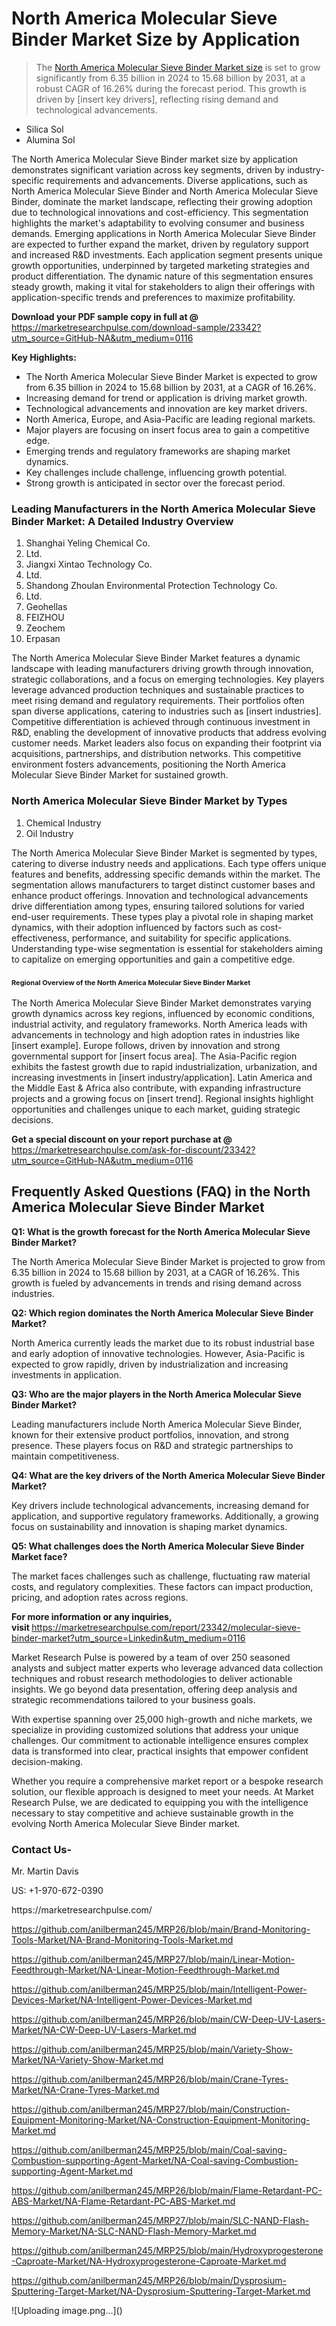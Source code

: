 <h1>North America Molecular Sieve Binder Market&nbsp;Size by Application</h1><blockquote><p>The <a href="https://marketresearchpulse.com/download-sample/23342?utm_source=GitHub-NA&amp;utm_medium=0116">North America Molecular Sieve Binder Market size</a> is set to grow significantly from 6.35 billion in 2024 to 15.68 billion by 2031, at a robust CAGR of 16.26% during the forecast period. This growth is driven by [insert key drivers], reflecting rising demand and technological advancements.</p></blockquote><ul><li>Silica Sol<li> Alumina Sol</li></ul><p>The North America Molecular Sieve Binder market size by application demonstrates significant variation across key segments, driven by industry-specific requirements and advancements. Diverse applications, such as North America Molecular Sieve Binder and North America Molecular Sieve Binder, dominate the market landscape, reflecting their growing adoption due to technological innovations and cost-efficiency. This segmentation highlights the market's adaptability to evolving consumer and business demands. Emerging applications in North America Molecular Sieve Binder are expected to further expand the market, driven by regulatory support and increased R&D investments. Each application segment presents unique growth opportunities, underpinned by targeted marketing strategies and product differentiation. The dynamic nature of this segmentation ensures steady growth, making it vital for stakeholders to align their offerings with application-specific trends and preferences to maximize profitability.</p><p><strong>Download your PDF sample copy in full at @ </strong><a href="https://marketresearchpulse.com/download-sample/23342?utm_source=GitHub-NA&amp;utm_medium=0116">https://marketresearchpulse.com/download-sample/23342?utm_source=GitHub-NA&amp;utm_medium=0116</a></p><p><strong>Key Highlights: </strong></p><ul><li>The North America Molecular Sieve Binder Market is expected to grow from 6.35 billion in 2024 to 15.68 billion by 2031, at a CAGR of 16.26%.</li><li>Increasing demand for trend or application is driving market growth.</li><li>Technological advancements and innovation are key market drivers.</li><li>North America, Europe, and Asia-Pacific are leading regional markets.</li><li>Major players are focusing on insert focus area to gain a competitive edge.</li><li>Emerging trends and regulatory frameworks are shaping market dynamics.</li><li>Key challenges include challenge, influencing growth potential.</li><li>Strong growth is anticipated in sector over the forecast period.</li></ul><h3>Leading Manufacturers in the North America Molecular Sieve Binder Market: A Detailed Industry Overview</h3><ol><li>Shanghai Yeling Chemical Co.</li><li>Ltd.</li><li>Jiangxi Xintao Technology Co.</li><li>Ltd.</li><li>Shandong Zhoulan Environmental Protection Technology Co.</li><li>Ltd.</li><li>Geohellas</li><li>FEIZHOU</li><li>Zeochem</li><li>Erpasan</li></ol><div class="flex max-w-full flex-col flex-grow"><div class="min-h-8 text-message flex w-full flex-col items-end gap-2 whitespace-normal break-words [.text-message+&amp;]:mt-5" dir="auto" data-message-author-role="assistant" data-message-id="fd8432e4-4910-450d-b182-61b7bfb0a01f" data-message-model-slug="gpt-4o"><div class="flex w-full flex-col gap-1 empty:hidden first:pt-[3px]"><div class="markdown prose w-full break-words dark:prose-invert light"><p>The North America Molecular Sieve Binder Market features a dynamic landscape with leading manufacturers driving growth through innovation, strategic collaborations, and a focus on emerging technologies. Key players leverage advanced production techniques and sustainable practices to meet rising demand and regulatory requirements. Their portfolios often span diverse applications, catering to industries such as [insert industries]. Competitive differentiation is achieved through continuous investment in R&amp;D, enabling the development of innovative products that address evolving customer needs. Market leaders also focus on expanding their footprint via acquisitions, partnerships, and distribution networks. This competitive environment fosters advancements, positioning the North America Molecular Sieve Binder Market for sustained growth.</p></div></div></div></div><h3>North America Molecular Sieve Binder Market by Types</h3><ol><li>Chemical Industry<li> Oil Industry</li></ol><div class="flex max-w-full flex-col flex-grow"><div class="min-h-8 text-message flex w-full flex-col items-end gap-2 whitespace-normal break-words [.text-message+&amp;]:mt-5" dir="auto" data-message-author-role="assistant" data-message-id="084470be-0bb7-4664-bddf-5156b4f41249" data-message-model-slug="gpt-4o-mini"><div class="flex w-full flex-col gap-1 empty:hidden first:pt-[3px]"><div class="markdown prose w-full break-words dark:prose-invert light"><p>The North America Molecular Sieve Binder Market is segmented by types, catering to diverse industry needs and applications. Each type offers unique features and benefits, addressing specific demands within the market. The segmentation allows manufacturers to target distinct customer bases and enhance product offerings. Innovation and technological advancements drive differentiation among types, ensuring tailored solutions for varied end-user requirements. These types play a pivotal role in shaping market dynamics, with their adoption influenced by factors such as cost-effectiveness, performance, and suitability for specific applications. Understanding type-wise segmentation is essential for stakeholders aiming to capitalize on emerging opportunities and gain a competitive edge.</p></div></div></div></div><h3><span style="font-size: 11px;">Regional Overview of the North America Molecular Sieve Binder Market</span></h3><div class="flex max-w-full flex-col flex-grow"><div class="min-h-8 text-message flex w-full flex-col items-end gap-2 whitespace-normal break-words [.text-message+&amp;]:mt-5" dir="auto" data-message-author-role="assistant" data-message-id="e9038762-ce64-4e30-91c9-9bd413514231" data-message-model-slug="gpt-4o-mini"><div class="flex w-full flex-col gap-1 empty:hidden first:pt-[3px]"><div class="markdown prose w-full break-words dark:prose-invert light"><p>The North America Molecular Sieve Binder Market demonstrates varying growth dynamics across key regions, influenced by economic conditions, industrial activity, and regulatory frameworks. North America leads with advancements in technology and high adoption rates in industries like [insert example]. Europe follows, driven by innovation and strong governmental support for [insert focus area]. The Asia-Pacific region exhibits the fastest growth due to rapid industrialization, urbanization, and increasing investments in [insert industry/application]. Latin America and the Middle East &amp; Africa also contribute, with expanding infrastructure projects and a growing focus on [insert trend]. Regional insights highlight opportunities and challenges unique to each market, guiding strategic decisions.</p></div></div></div></div><p><strong>Get a special discount on your report purchase at @ </strong><a href="https://marketresearchpulse.com/ask-for-discount/23342?utm_source=GitHub-NA&amp;utm_medium=0116">https://marketresearchpulse.com/ask-for-discount/23342?utm_source=GitHub-NA&amp;utm_medium=0116</a></p><h2>Frequently Asked Questions (FAQ) in the North America Molecular Sieve Binder Market</h2><p><strong>Q1: What is the growth forecast for the North America Molecular Sieve Binder Market?</strong></p><p>The North America Molecular Sieve Binder Market is projected to grow from 6.35 billion in 2024 to 15.68 billion by 2031, at a CAGR of 16.26%. This growth is fueled by advancements in trends and rising demand across industries.</p><p><strong>Q2: Which region dominates the North America Molecular Sieve Binder Market?</strong></p><p>North America currently leads the market due to its robust industrial base and early adoption of innovative technologies. However, Asia-Pacific is expected to grow rapidly, driven by industrialization and increasing investments in application.</p><p><strong>Q3: Who are the major players in the North America Molecular Sieve Binder Market?</strong></p><p>Leading manufacturers include North America Molecular Sieve Binder, known for their extensive product portfolios, innovation, and strong presence. These players focus on R&amp;D and strategic partnerships to maintain competitiveness.</p><p><strong>Q4: What are the key drivers of the North America Molecular Sieve Binder Market?</strong></p><p>Key drivers include technological advancements, increasing demand for application, and supportive regulatory frameworks. Additionally, a growing focus on sustainability and innovation is shaping market dynamics.</p><p><strong>Q5: What challenges does the North America Molecular Sieve Binder Market face?</strong></p><p>The market faces challenges such as challenge, fluctuating raw material costs, and regulatory complexities. These factors can impact production, pricing, and adoption rates across regions.</p><p><strong>For more information or any inquiries, visit&nbsp;</strong><a href="https://marketresearchpulse.com/report/23342/molecular-sieve-binder-market?utm_source=Linkedin&utm_medium=0116">https://marketresearchpulse.com/report/23342/molecular-sieve-binder-market?utm_source=Linkedin&utm_medium=0116</a></p><p>Market Research Pulse is powered by a team of over 250 seasoned analysts and subject matter experts who leverage advanced data collection techniques and robust research methodologies to deliver actionable insights. We go beyond data presentation, offering deep analysis and strategic recommendations tailored to your business goals.</p><p>With expertise spanning over 25,000 high-growth and niche markets, we specialize in providing customized solutions that address your unique challenges. Our commitment to actionable intelligence ensures complex data is transformed into clear, practical insights that empower confident decision-making.</p><p>Whether you require a comprehensive market report or a bespoke research solution, our flexible approach is designed to meet your needs. At Market Research Pulse, we are dedicated to equipping you with the intelligence necessary to stay competitive and achieve sustainable growth in the evolving North America Molecular Sieve Binder market.</p><h3><strong>Contact Us-</strong></h3><p>Mr. Martin Davis</p><p>US: +1-970-672-0390</p><p>https://marketresearchpulse.com/</p><p><a href="https://github.com/anilberman245/MRP26/blob/main/Brand-Monitoring-Tools-Market/NA-Brand-Monitoring-Tools-Market.md">https://github.com/anilberman245/MRP26/blob/main/Brand-Monitoring-Tools-Market/NA-Brand-Monitoring-Tools-Market.md</a></p><p><a href="https://github.com/anilberman245/MRP27/blob/main/Linear-Motion-Feedthrough-Market/NA-Linear-Motion-Feedthrough-Market.md">https://github.com/anilberman245/MRP27/blob/main/Linear-Motion-Feedthrough-Market/NA-Linear-Motion-Feedthrough-Market.md</a></p><p><a href="https://github.com/anilberman245/MRP25/blob/main/Intelligent-Power-Devices-Market/NA-Intelligent-Power-Devices-Market.md">https://github.com/anilberman245/MRP25/blob/main/Intelligent-Power-Devices-Market/NA-Intelligent-Power-Devices-Market.md</a></p><p><a href="https://github.com/anilberman245/MRP26/blob/main/CW-Deep-UV-Lasers-Market/NA-CW-Deep-UV-Lasers-Market.md">https://github.com/anilberman245/MRP26/blob/main/CW-Deep-UV-Lasers-Market/NA-CW-Deep-UV-Lasers-Market.md</a></p><p><a href="https://github.com/anilberman245/MRP25/blob/main/Variety-Show-Market/NA-Variety-Show-Market.md">https://github.com/anilberman245/MRP25/blob/main/Variety-Show-Market/NA-Variety-Show-Market.md</a></p><p><a href="https://github.com/anilberman245/MRP26/blob/main/Crane-Tyres-Market/NA-Crane-Tyres-Market.md">https://github.com/anilberman245/MRP26/blob/main/Crane-Tyres-Market/NA-Crane-Tyres-Market.md</a></p><p><a href="https://github.com/anilberman245/MRP27/blob/main/Construction-Equipment-Monitoring-Market/NA-Construction-Equipment-Monitoring-Market.md">https://github.com/anilberman245/MRP27/blob/main/Construction-Equipment-Monitoring-Market/NA-Construction-Equipment-Monitoring-Market.md</a></p><p><a href="https://github.com/anilberman245/MRP25/blob/main/Coal-saving-Combustion-supporting-Agent-Market/NA-Coal-saving-Combustion-supporting-Agent-Market.md">https://github.com/anilberman245/MRP25/blob/main/Coal-saving-Combustion-supporting-Agent-Market/NA-Coal-saving-Combustion-supporting-Agent-Market.md</a></p><p><a href="https://github.com/anilberman245/MRP26/blob/main/Flame-Retardant-PC-ABS-Market/NA-Flame-Retardant-PC-ABS-Market.md">https://github.com/anilberman245/MRP26/blob/main/Flame-Retardant-PC-ABS-Market/NA-Flame-Retardant-PC-ABS-Market.md</a></p><p><a href="https://github.com/anilberman245/MRP27/blob/main/SLC-NAND-Flash-Memory-Market/NA-SLC-NAND-Flash-Memory-Market.md">https://github.com/anilberman245/MRP27/blob/main/SLC-NAND-Flash-Memory-Market/NA-SLC-NAND-Flash-Memory-Market.md</a></p><p><a href="https://github.com/anilberman245/MRP25/blob/main/Hydroxyprogesterone-Caproate-Market/NA-Hydroxyprogesterone-Caproate-Market.md">https://github.com/anilberman245/MRP25/blob/main/Hydroxyprogesterone-Caproate-Market/NA-Hydroxyprogesterone-Caproate-Market.md</a></p><p><a href="https://github.com/anilberman245/MRP26/blob/main/Dysprosium-Sputtering-Target-Market/NA-Dysprosium-Sputtering-Target-Market.md">https://github.com/anilberman245/MRP26/blob/main/Dysprosium-Sputtering-Target-Market/NA-Dysprosium-Sputtering-Target-Market.md</a></p>
![Uploading image.png…]()
